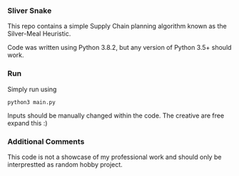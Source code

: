 ### Sliver Snake
This repo contains a simple Supply Chain planning algorithm known as the Silver-Meal Heuristic. 

Code was written using Python 3.8.2, but any version of Python 3.5+ should work.

### Run
Simply run using

```
python3 main.py
```

Inputs should be manually changed within the code. The creative are free expand this :)

### Additional Comments
This code is not a showcase of my professional work and should only be interprestted as random hobby project.
